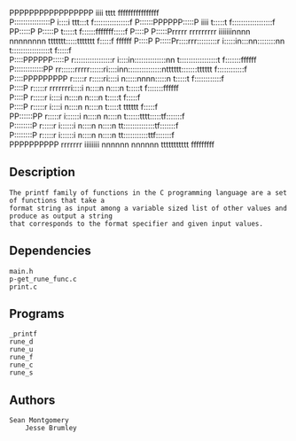                                          
PPPPPPPPPPPPPPPPP                        iiii                            tttt             ffffffffffffffff  
P::::::::::::::::P                      i::::i                        ttt:::t            f::::::::::::::::f 
P::::::PPPPPP:::::P                      iiii                         t:::::t           f::::::::::::::::::f
PP:::::P     P:::::P                                                  t:::::t           f::::::fffffff:::::f
  P::::P     P:::::Prrrrr   rrrrrrrrr  iiiiiiinnnn  nnnnnnnn    ttttttt:::::ttttttt     f:::::f       ffffff
  P::::P     P:::::Pr::::rrr:::::::::r i:::::in:::nn::::::::nn  t:::::::::::::::::t     f:::::f             
  P::::PPPPPP:::::P r:::::::::::::::::r i::::in::::::::::::::nn t:::::::::::::::::t    f:::::::ffffff       
  P:::::::::::::PP  rr::::::rrrrr::::::ri::::inn:::::::::::::::ntttttt:::::::tttttt    f::::::::::::f       
  P::::PPPPPPPPP     r:::::r     r:::::ri::::i  n:::::nnnn:::::n      t:::::t          f::::::::::::f       
  P::::P             r:::::r     rrrrrrri::::i  n::::n    n::::n      t:::::t          f:::::::ffffff       
  P::::P             r:::::r            i::::i  n::::n    n::::n      t:::::t           f:::::f             
  P::::P             r:::::r            i::::i  n::::n    n::::n      t:::::t    tttttt f:::::f             
PP::::::PP           r:::::r           i::::::i n::::n    n::::n      t::::::tttt:::::tf:::::::f            
P::::::::P           r:::::r           i::::::i n::::n    n::::n      tt::::::::::::::tf:::::::f            
P::::::::P           r:::::r           i::::::i n::::n    n::::n        tt:::::::::::ttf:::::::f            
PPPPPPPPPP           rrrrrrr           iiiiiiii nnnnnn    nnnnnn          ttttttttttt  fffffffff            
                                                                                                               
## Description
	The printf family of functions in the C programming language are a set of functions that take a
	format string as input among a variable sized list of other values and produce as output a string
	that corresponds to the format specifier and given input values.

## Dependencies

	main.h
	p-get_rune_func.c
	print.c

## Programs

	_printf
	rune_d
	rune_u
	rune_f
	rune_c
	rune_s

## Authors

	Sean Montgomery
        Jesse Brumley
